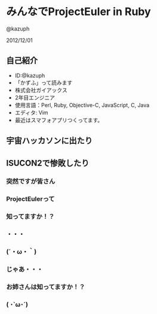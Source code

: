 # みんなでProjectEuler in Ruby
@kazuph

2012/12/01

## 自己紹介
* ID:@kazuph
* 「かずふ」って読みます
* 株式会社ガイアックス
* 2年目エンジニア
* 使用言語：Perl, Ruby, Objective-C, JavaScript, C, Java
* エディタ: Vim
* 最近はスマフォアプリつくってます。

## 宇宙ハッカソンに出たり
## ISUCON2で惨敗したり
### 突然ですが皆さん
### ProjectEulerって
### 知ってますか！？
### ・・・
### (´・ω・｀)
### じゃあ・・・
### お姉さんは知ってますか！？
### ( ･\`ω･´)
### 
